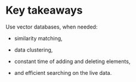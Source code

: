 
# Key takeaways
Use vector databases, when needed:
<div v-click>

- similarity matching, 

</div>
<div v-click="2">

- data clustering,
</div>
<div v-click="3"> 

- constant time of adding and deleting elements,

</div>
<div v-click="3"> 

- and efficient searching on the live data. 

</div>

